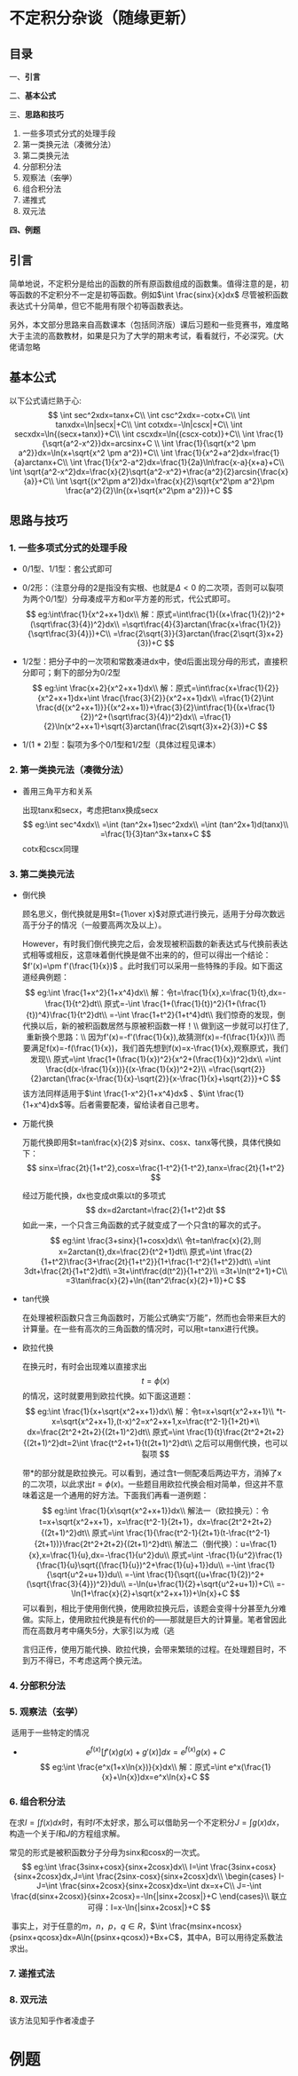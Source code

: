 # 不定积分杂谈（随缘更新）
## 目录
一、**引言**

二、**基本公式**

三、**思路和技巧**

1. 一些多项式分式的处理手段
2. 第一类换元法（凑微分法）
3. 第二类换元法
4. 分部积分法
5. 观察法（~~玄学~~）
6. 组合积分法
7. 递推式
8. 双元法

**四、例题**

## 引言

简单地说，不定积分是给出的函数的所有原函数组成的函数集。值得注意的是，初等函数的不定积分不一定是初等函数。例如$\int \frac{sinx}{x}dx$ 尽管被积函数表达式十分简单，但它不能用有限个初等函数表达。

另外，本文部分思路来自高数课本（包括同济版）课后习题和一些竞赛书，难度略大于主流的高数教材，如果是只为了大学的期末考试，看看就行，不必深究。(大佬请忽略

## 基本公式
以下公式请烂熟于心:
$$
\int sec^2xdx=tanx+C\\
\int csc^2xdx=-cotx+C\\
\int tanxdx=\ln|secx|+C\\
\int cotxdx=-\ln|cscx|+C\\
\int secxdx=\ln{(secx+tanx)}+C\\
\int cscxdx=\ln{(cscx-cotx)}+C\\
\int \frac{1}{\sqrt{a^2-x^2}}dx=arcsinx+C \\
\int \frac{1}{\sqrt{x^2 \pm a^2}}dx=\ln(x+\sqrt{x^2 \pm a^2})+C\\
\int \frac{1}{x^2+a^2}dx=\frac{1}{a}arctanx+C\\
\int \frac{1}{x^2-a^2}dx=\frac{1}{2a}\ln\frac{x-a}{x+a}+C\\
\int \sqrt{a^2-x^2}dx=\frac{x}{2}\sqrt{a^2-x^2}+\frac{a^2}{2}arcsin{\frac{x}{a}}+C\\
\int \sqrt{(x^2\pm a^2)}dx=\frac{x}{2}\sqrt{x^2\pm a^2}\pm \frac{a^2}{2}\ln{(x+\sqrt{x^2\pm a^2})}+C
$$

## 思路与技巧
### 1. 一些多项式分式的处理手段

- 0/1型、1/1型：套公式即可

- 0/2形：（注意分母的2是指没有实根、也就是$\Delta<0$ 的二次项，否则可以裂项为两个0/1型）分母凑成平方和or平方差的形式，代公式即可。
  $$
  eg:\int\frac{1}{x^2+x+1}dx\\
  解：原式=\int\frac{1}{(x+\frac{1}{2})^2+(\sqrt\frac{3}{4})^2}dx\\
  =\sqrt\frac{4}{3}arctan(\frac{x+\frac{1}{2}}{\sqrt\frac{3}{4}})+C\\
  =\frac{2\sqrt{3}}{3}arctan(\frac{2\sqrt{3}x+2}{3})+C
  $$
  
- 1/2型：把分子中的一次项和常数凑进dx中，使d后面出现分母的形式，直接积分即可；剩下的部分为0/2型
  $$
  eg:\int \frac{x+2}{x^2+x+1}dx\\
  解：原式=\int\frac{x+\frac{1}{2}}{x^2+x+1}dx+\int \frac{\frac{3}{2}}{x^2+x+1}dx\\
  =\frac{1}{2}\int \frac{d{(x^2+x+1)}}{(x^2+x+1)}+\frac{3}{2}\int\frac{1}{(x+\frac{1}{2})^2+(\sqrt\frac{3}{4})^2}dx\\
  =\frac{1}{2}\ln(x^2+x+1)+\sqrt{3}arctan(\frac{2\sqrt{3}x+2}{3})+C
  $$

  

- 1/(1 * 2)型：裂项为多个0/1型和1/2型（具体过程见课本）

### 2. 第一类换元法（凑微分法）

- 善用三角平方和关系
  
  出现tanx和secx，考虑把tanx换成secx
  $$
  eg:\int sec^4xdx\\
  =\int (tan^2x+1)sec^2xdx\\
  =\int (tan^2x+1)d(tanx)\\
  =\frac{1}{3}tan^3x+tanx+C
  $$
  cotx和cscx同理

### 3. 第二类换元法

- 倒代换

  顾名思义，倒代换就是用$t={1\over x}$对原式进行换元，适用于分母次数远高于分子的情况（一般要高两次及以上）。

  However，有时我们倒代换完之后，会发现被积函数的新表达式与代换前表达式相等或相反，这意味着倒代换是做不出来的的，但可以得出一个结论：$f'(x)=\pm f'(\frac{1}{x})$  。此时我们可以采用一些特殊的手段。如下面这道经典例题：
  $$
  eg:\int \frac{1+x^2}{1+x^4}dx\\
  解：令t=\frac{1}{x},x=\frac{1}{t},dx=-\frac{1}{t^2}dt\\
  原式=-\int \frac{1+(\frac{1}{t})^2}{1+(\frac{1}{t})^4}\frac{1}{t^2}dt\\
  =-\int \frac{1+t^2}{1+t^4}dt\\
  我们惊奇的发现，倒代换以后，新的被积函数居然与原被积函数一样！\\
  做到这一步就可以打住了,重新换个思路：\\
  因为f'(x)=-f'(\frac{1}{x}),故猜测f(x)=-f(\frac{1}{x})\\
  而要满足f(x)=-f(\frac{1}{x})，我们首先想到f(x)=x-\frac{1}{x},观察原式，我们发现\\
  原式=\int \frac{1+(\frac{1}{x})^2}{x^2+(\frac{1}{x})^2}dx\\
  =\int \frac{d(x-\frac{1}{x})}{(x-\frac{1}{x})^2+2}\\
  =\frac{\sqrt{2}}{2}arctan{\frac{x-\frac{1}{x}-\sqrt{2}}{x-\frac{1}{x}+\sqrt{2}}}+C
  $$
  该方法同样适用于$\int \frac{1-x^2}{1+x^4}dx$ 、$\int \frac{1}{1+x^4}dx$等。后者需要配凑，留给读者自己思考。

- 万能代换

  万能代换即用$t=tan\frac{x}{2}$ 对sinx、cosx、tanx等代换，具体代换如下：
  $$
  sinx=\frac{2t}{1+t^2},cosx=\frac{1-t^2}{1-t^2},tanx=\frac{2t}{1+t^2}
  $$

  经过万能代换，dx也变成dt乘以t的多项式
  $$
  dx=d2arctant=\frac{2}{1+t^2}dt
  $$
  如此一来，一个只含三角函数的式子就变成了一个只含t的幂次的式子。
  $$
  eg:\int \frac{3+sinx}{1+cosx}dx\\
  令t=tan\frac{x}{2},则x=2arctan{t},dx=\frac{2}{t^2+1}dt\\
  原式=\int \frac{2}{1+t^2}\frac{3+\frac{2t}{1+t^2}}{1+\frac{1-t^2}{1+t^2}}dt\\
  =\int 3dt+\frac{2t}{1+t^2}dt\\
  =3t+\int\frac{d(t^2)}{1+t^2}\\
  =3t+\ln(t^2+1)+C\\
  =3\tan\frac{x}{2}+\ln{(tan^2\frac{x}{2}+1)}+C
  $$
  
- tan代换

  在处理被积函数只含三角函数时，万能公式确实“万能”，然而也会带来巨大的计算量。在一些有高次的三角函数的情况时，可以用t=tanx进行代换。

- 欧拉代换

  在换元时，有时会出现难以直接求出$$t=\phi (x)$$ 的情况，这时就要用到欧拉代换。如下面这道题：
  $$
  eg:\int \frac{1}{x+\sqrt{x^2+x+1}}dx\\
  解：令t=x+\sqrt{x^2+x+1}\\
  *t-x=\sqrt{x^2+x+1},(t-x)^2=x^2+x+1,x=\frac{t^2-1}{1+2t}*\\
  dx=\frac{2t^2+2t+2}{(2t+1)^2}dt\\
  原式=\int \frac{1}{t}\frac{2t^2+2t+2}{(2t+1)^2}dt=2\int \frac{t^2+t+1}{t(2t+1)^2}dt\\
  之后可以用倒代换，也可以裂项
  $$
  
  带*的部分就是欧拉换元。可以看到，通过含t一侧配凑后两边平方，消掉了x的二次项，以此求出$t=\phi(x)$。一些题目用欧拉代换会相对简单，但这并不意味着这是一个通用的好方法。下面我们再看一道例题：
  $$
  eg:\int \frac{1}{x\sqrt{x^2+x+1}}dx\\
  解法一（欧拉换元）：令t=x+\sqrt{x^2+x+1}，x=\frac{t^2-1}{2t+1}，dx=\frac{2t^2+2t+2}{(2t+1)^2}dt\\
  原式=\int \frac{1}{\frac{t^2-1}{2t+1}(t-\frac{t^2-1}{2t+1})}\frac{2t^2+2t+2}{(2t+1)^2}dt\\
  解法二（倒代换）：u=\frac{1}{x},x=\frac{1}{u},dx=-\frac{1}{u^2}du\\
  原式=\int -\frac{1}{u^2}\frac{1}{\frac{1}{u}\sqrt{(\frac{1}{u})^2+\frac{1}{u}+1}}du\\
  =-\int \frac{1}{\sqrt{u^2+u+1}}du\\
  =-\int \frac{1}{\sqrt{(u+\frac{1}{2})^2+(\sqrt{\frac{3}{4}})^2}}du\\
  =-\ln(u+\frac{1}{2}+\sqrt{u^2+u+1})+C\\
  =-\ln(1+\frac{x}{2}+\sqrt{x^2+x+1})+\ln{x}+C
  $$
  可以看到，相比于使用倒代换，使用欧拉换元后，该题会变得十分甚至九分难做。实际上，使用欧拉代换是有代价的——那就是巨大的计算量。笔者曾因此而在高数月考中痛失5分，大家引以为戒（逃
  
  言归正传，使用万能代换、欧拉代换，会带来繁琐的过程。在处理题目时，不到万不得已，不考虑这两个换元法。

### 4. 分部积分法

### 5. 观察法（~~玄学~~）

​	适用于一些特定的情况

- $$e^{f(x)}[f'(x)g(x)+g'(x)]dx=e^{f(x)}g(x)+C$$
  $$
  eg:\int \frac{e^x(1+x\ln{x})}{x}dx\\
  解：原式=\int e^x(\frac{1}{x}+\ln{x})dx=e^x\ln{x}+C
  $$
  

### 6. 组合积分法

   在求$I=\int f(x)dx$时，有时$I$不太好求，那么可以借助另一个不定积分$J=\int g(x)dx$，构造一个关于$I$和$J$的方程组求解。

   常见的形式是被积函数分子分母为sinx和cosx的一次式。
$$
eg:\int \frac{3sinx+cosx}{sinx+2cosx}dx\\
   I=\int \frac{3sinx+cosx}{sinx+2cosx}dx,J=\int \frac{2sinx-cosx}{sinx+2cosx}dx\\
   \begin{cases}
   I-J=\int \frac{sinx+2cosx}{sinx+2cosx}dx=\int dx=x+C\\
   J=-\int \frac{d(sinx+2cosx)}{sinx+2cosx}=-\ln{|sinx+2cosx|}+C
   \end{cases}\\
   联立可得：I=x-\ln{|sinx+2cosx|}+C
$$

​	事实上，对于任意的$m，n，p，q\in R$，$\int  \frac{msinx+ncosx}{psinx+qcosx}dx=A\ln{(psinx+qcosx)}+Bx+C$，其中A，B可以用待定系数法求出。

### 7. 递推式法

### 8. 双元法

   该方法见知乎作者凌虚子

# 例题
